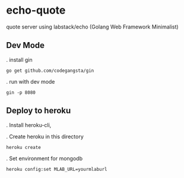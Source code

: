 # echo-quote
quote server using labstack/echo (Golang Web Framework Minimalist)
## Dev Mode
. install gin

`go get github.com/codegangsta/gin`

. run with dev mode

`gin -p 8080`

## Deploy to heroku
. Install heroku-cli,

. Create heroku in this directory

`heroku create`

. Set environment for mongodb

`heroku config:set MLAB_URL=yourmlaburl`

